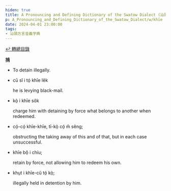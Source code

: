 ```yaml
---
hiden: true
title: A Pronouncing and Defining Dictionary of the Swatow Dialect (汕頭方言音義字典) / khīe
p: A_Pronouncing_and_Defining_Dictionary_of_the_Swatow_Dialect/w/khīe
date: 2024-04-01 23:00:00
tags: 
- 汕頭方言音義字典
---
```


[↩️ 轉總目錄](/A_Pronouncing_and_Defining_Dictionary_of_the_Swatow_Dialect)


**掯**
- To detain illegally.

- cū sĭ i tó̤ khīe lêk

  he is levying black-mail.

- kò̤ i khīe sôk

  charge him with detaining by force what belongs to another when redeemed.

- có̤-có̤ khīe-khīe, tī-kò̤ có̤ m̄ sêng;

  obstructing the taking away of this and of that, but in each case unsuccessful.

- khīe bô̤ i chíu;

  retain by force, not allowing him to redeem his own.

- khṳt i khīe-cŭ tó̤ kò̤;

  illegally held in detention by him.